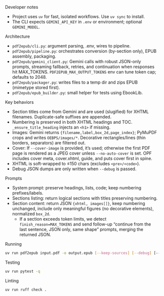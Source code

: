 Developer notes

-   Project uses `uv` for fast, isolated workflows. Use `uv sync` to install.
-   The CLI expects `GEMINI_API_KEY` in `.env` or environment; optional `GEMINI_MODEL`.

Architecture

-   `pdf2epub/cli.py`: argument parsing, .env, wires to pipeline.
-   `pdf2epub/pipeline.py`: orchestrates conversion (by-section only), EPUB assembly, packaging.
-   `pdf2epub/gemini_client.py`: Gemini calls with robust JSON-only prompts, streaming fallback, retries, and continuation when responses hit MAX_TOKENS. `PDF2EPUB_MAX_OUTPUT_TOKENS` env can tune token cap; defaults to 2048.
-   `pdf2epub/packager.py`: writes files to a temp dir and zips EPUB (mimetype stored first).
-   `pdf2epub/epub_builder.py`: small helper for tests using EbookLib.

Key behaviors

-   Section titles come from Gemini and are used (slugified) for XHTML filenames. Duplicate-safe suffixes are appended.
-   Numbering is preserved in both XHTML headings and TOC. `_ensure_title_heading` injects an `<h1>` if missing.
-   Images: Gemini returns `{filename,label,box_2d,page_index}`; PyMuPDF crops and writes `OEBPS/images/*`. Decorative rectangles/lines (thin borders, separators) are filtered out.
-   Cover: If `--cover-image` is provided, it’s used; otherwise the first PDF page is rendered as a JPEG cover unless `--no-auto-cover` is set. OPF includes cover meta, cover.xhtml, guide, and puts cover first in spine.
-   XHTML is soft-wrapped to ≤150 chars (excludes `<pre>/<code>`).
-   Debug JSON dumps are only written when `--debug` is passed.

Prompts

-   System prompt: preserve headings, lists, code; keep numbering prefixes/labels.
-   Sections listing: return logical sections with titles preserving numbering.
-   Section content: return JSON `{xhtml, images[]}`, keep numbering unchanged, include only meaningful figures (no decorative elements), normalized `box_2d`.
    -   If a section exceeds token limits, we detect `finish_reason=MAX_TOKENS` and send follow-up “continue from the last sentence, JSON only, same shape” prompts, merging the returned JSON.

Running

```sh
uv run pdf2epub input.pdf -o output.epub [--keep-sources] [--debug] [--cover-image path] [--no-auto-cover]
```

Testing

```sh
uv run pytest -q
```

Linting

```sh
uv run ruff check .
```
